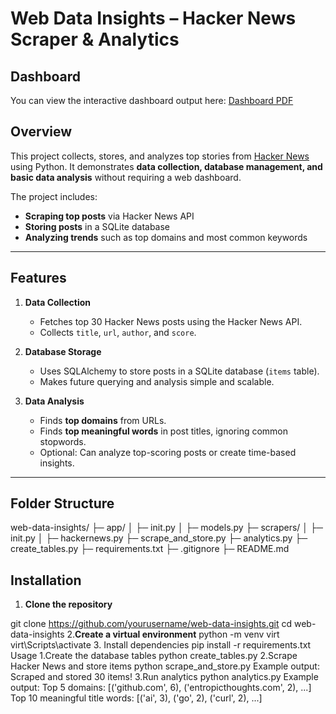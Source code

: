 # Web Data Insights – Hacker News Scraper & Analytics
## Dashboard

You can view the interactive dashboard output here: [Dashboard PDF](docs/dash.pdf)
## Overview

This project collects, stores, and analyzes top stories from [Hacker News](https://news.ycombinator.com/) using Python. It demonstrates **data collection, database management, and basic data analysis** without requiring a web dashboard.

The project includes:

- **Scraping top posts** via Hacker News API
- **Storing posts** in a SQLite database
- **Analyzing trends** such as top domains and most common keywords

---

## Features

1. **Data Collection**  
   - Fetches top 30 Hacker News posts using the Hacker News API.
   - Collects `title`, `url`, `author`, and `score`.

2. **Database Storage**  
   - Uses SQLAlchemy to store posts in a SQLite database (`items` table).
   - Makes future querying and analysis simple and scalable.

3. **Data Analysis**  
   - Finds **top domains** from URLs.
   - Finds **top meaningful words** in post titles, ignoring common stopwords.
   - Optional: Can analyze top-scoring posts or create time-based insights.

---

## Folder Structure
web-data-insights/
├─ app/
│ ├─ init.py
│ ├─ models.py
├─ scrapers/
│ ├─ init.py
│ ├─ hackernews.py
├─ scrape_and_store.py
├─ analytics.py
├─ create_tables.py
├─ requirements.txt
├─ .gitignore
├─ README.md
## Installation
1. **Clone the repository**

git clone https://github.com/yourusername/web-data-insights.git
cd web-data-insights
2.**Create a virtual environment**
python -m venv virt
virt\Scripts\activate
3. Install dependencies
pip install -r requirements.txt
Usage
1.Create the database tables
python create_tables.py
2.Scrape Hacker News and store items
python scrape_and_store.py
Example output:
Scraped and stored 30 items!
3.Run analytics
python analytics.py
Example output:
Top 5 domains: [('github.com', 6), ('entropicthoughts.com', 2), ...]
Top 10 meaningful title words: [('ai', 3), ('go', 2), ('curl', 2), ...]

